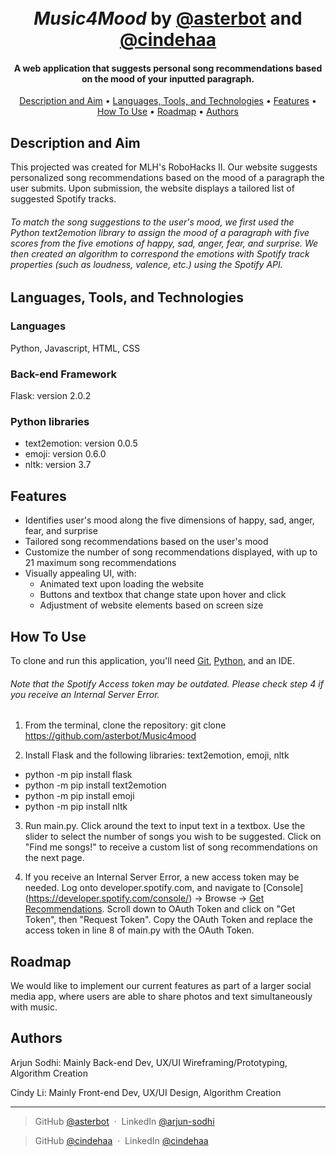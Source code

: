 <h1 align="center">
  <br>
  <i>Music4Mood</i> by <a href=https://github.com/asterbot>@asterbot</a> and <a href=https://github.com/cindehaa>@cindehaa</a>
  <br>
</h1>

<h4 align="center">A web application that suggests personal song recommendations based on the mood of your inputted paragraph.</h4>

<p align="center">
  <a href="#description-and-aim">Description and Aim</a> •
  <a href="#languages-tools-and-technologies">Languages, Tools, and Technologies</a> •
  <a href="#features">Features</a> •
  <a href="#how-to-use">How To Use</a> •
  <a href="#roadmap">Roadmap</a> •
  <a href="#authors">Authors</a>  
</p>

## Description and Aim
This projected was created for MLH's RoboHacks II. Our website suggests personalized song recommendations based on the mood of a paragraph the user submits. Upon submission, the website displays a tailored list of suggested Spotify tracks.

###### To match the song suggestions to the user's mood, we first used the Python text2emotion library to assign the mood of a paragraph with five scores from the five emotions of happy, sad, anger, fear, and surprise. We then created an algorithm to correspond the emotions with Spotify track properties (such as loudness, valence, etc.) using the Spotify API. 

## Languages, Tools, and Technologies
### Languages
Python, Javascript, HTML, CSS

### Back-end Framework
Flask: version 2.0.2

### Python libraries
* text2emotion: version 0.0.5
* emoji: version 0.6.0
* nltk: version 3.7

## Features
* Identifies user's mood along the five dimensions of happy, sad, anger, fear, and surprise
* Tailored song recommendations based on the user's mood
* Customize the number of song recommendations displayed, with up to 21 maximum song recommendations
* Visually appealing UI, with: 
  *  Animated text upon loading the website
  *  Buttons and textbox that change state upon hover and click
  *  Adjustment of website elements based on screen size 

## How To Use
To clone and run this application, you'll need [Git](https://git-scm.com), [Python](https://www.python.org/downloads/), and an IDE.

###### Note that the Spotify Access token may be outdated. Please check step 4 if you receive an Internal Server Error.

1. From the terminal, clone the repository:
git clone https://github.com/asterbot/Music4mood

2. Install Flask and the following libraries: text2emotion, emoji, nltk
* python -m pip install flask
* python -m pip install text2emotion
* python -m pip install emoji
* python -m pip install nltk

3. Run main.py. Click around the text to input text in a textbox. Use the slider to select the number of songs you wish to be suggested. Click on "Find me songs!" to receive a custom list of song recommendations on the next page.

4. If you receive an Internal Server Error, a new access token may be needed. Log onto developer.spotify.com, and navigate to [Console] (https://developer.spotify.com/console/) -> Browse -> [Get Recommendations](https://developer.spotify.com/console/get-recommendations/). Scroll down to OAuth Token and click on "Get Token", then "Request Token". Copy the OAuth Token and replace the access token in line 8 of main.py with the OAuth Token.

## Roadmap
We would like to implement our current features as part of a larger social media app, where users are able to share photos and text simultaneously with music.

## Authors

Arjun Sodhi: Mainly Back-end Dev, UX/UI Wireframing/Prototyping, Algorithm Creation

Cindy Li: Mainly Front-end Dev, UX/UI Design, Algorithm Creation

---
> GitHub [@asterbot](https://github.com/asterbot) &nbsp;&middot;&nbsp;
>  LinkedIn [@arjun-sodhi](https://www.linkedin.com/in/arjun-sodhi/) 

> GitHub [@cindehaa](https://github.com/cindehaa) &nbsp;&middot;&nbsp;
> LinkedIn [@cindehaa](https://www.linkedin.com/in/cindehaa/)


